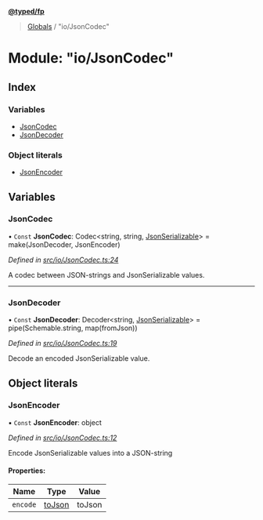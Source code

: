 **[@typed/fp](../README.md)**

> [Globals](../globals.md) / "io/JsonCodec"

# Module: "io/JsonCodec"

## Index

### Variables

* [JsonCodec](_io_jsoncodec_.md#jsoncodec)
* [JsonDecoder](_io_jsoncodec_.md#jsondecoder)

### Object literals

* [JsonEncoder](_io_jsoncodec_.md#jsonencoder)

## Variables

### JsonCodec

• `Const` **JsonCodec**: Codec\<string, string, [JsonSerializable](_logic_json_.md#jsonserializable)> = make(JsonDecoder, JsonEncoder)

*Defined in [src/io/JsonCodec.ts:24](https://github.com/TylorS/typed-fp/blob/559f273/src/io/JsonCodec.ts#L24)*

A codec between JSON-strings and JsonSerializable values.

___

### JsonDecoder

• `Const` **JsonDecoder**: Decoder\<string, [JsonSerializable](_logic_json_.md#jsonserializable)> = pipe(Schemable.string, map(fromJson))

*Defined in [src/io/JsonCodec.ts:19](https://github.com/TylorS/typed-fp/blob/559f273/src/io/JsonCodec.ts#L19)*

Decode an encoded JsonSerializable value.

## Object literals

### JsonEncoder

▪ `Const` **JsonEncoder**: object

*Defined in [src/io/JsonCodec.ts:12](https://github.com/TylorS/typed-fp/blob/559f273/src/io/JsonCodec.ts#L12)*

Encode JsonSerializable values into a JSON-string

#### Properties:

Name | Type | Value |
------ | ------ | ------ |
`encode` | [toJson](_logic_json_.md#tojson) | toJson |
